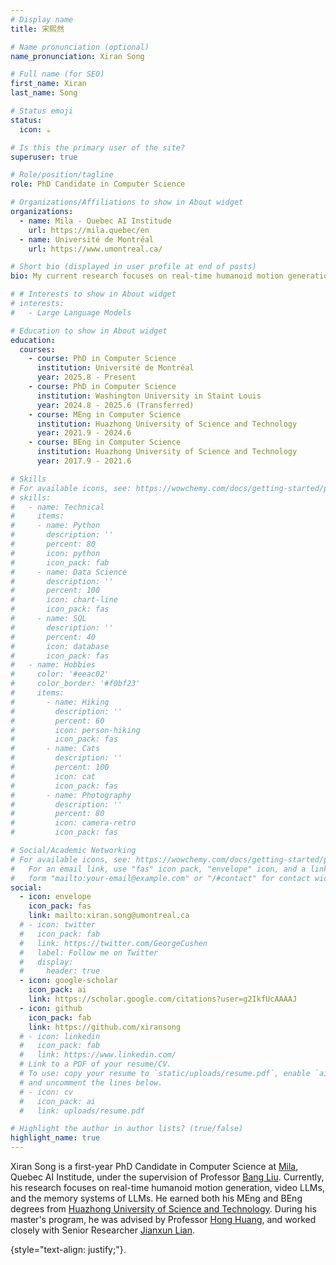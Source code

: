 ```yaml
---
# Display name
title: 宋熙然

# Name pronunciation (optional)
name_pronunciation: Xiran Song

# Full name (for SEO)
first_name: Xiran
last_name: Song

# Status emoji
status:
  icon: ☕️

# Is this the primary user of the site?
superuser: true

# Role/position/tagline
role: PhD Candidate in Computer Science

# Organizations/Affiliations to show in About widget
organizations:
  - name: Mila - Quebec AI Institude
    url: https://mila.quebec/en
  - name: Université de Montréal
    url: https://www.umontreal.ca/

# Short bio (displayed in user profile at end of posts)
bio: My current research focuses on real-time humanoid motion generation, video LLMs, and the memory systems of LLMs. 

# # Interests to show in About widget
# interests:
#   - Large Language Models

# Education to show in About widget
education:
  courses:
    - course: PhD in Computer Science
      institution: Université de Montréal
      year: 2025.8 - Present
    - course: PhD in Computer Science
      institution: Washington University in Staint Louis
      year: 2024.8 - 2025.6 (Transferred)
    - course: MEng in Computer Science
      institution: Huazhong University of Science and Technology
      year: 2021.9 - 2024.6
    - course: BEng in Computer Science
      institution: Huazhong University of Science and Technology
      year: 2017.9 - 2021.6

# Skills
# For available icons, see: https://wowchemy.com/docs/getting-started/page-builder/#icons
# skills:
#   - name: Technical
#     items:
#     - name: Python
#       description: ''
#       percent: 80
#       icon: python
#       icon_pack: fab
#     - name: Data Science
#       description: ''
#       percent: 100
#       icon: chart-line
#       icon_pack: fas
#     - name: SQL
#       description: ''
#       percent: 40
#       icon: database
#       icon_pack: fas
#   - name: Hobbies
#     color: '#eeac02'
#     color_border: '#f0bf23'
#     items:
#       - name: Hiking
#         description: ''
#         percent: 60
#         icon: person-hiking
#         icon_pack: fas
#       - name: Cats
#         description: ''
#         percent: 100
#         icon: cat
#         icon_pack: fas
#       - name: Photography
#         description: ''
#         percent: 80
#         icon: camera-retro
#         icon_pack: fas

# Social/Academic Networking
# For available icons, see: https://wowchemy.com/docs/getting-started/page-builder/#icons
#   For an email link, use "fas" icon pack, "envelope" icon, and a link in the
#   form "mailto:your-email@example.com" or "/#contact" for contact widget.
social:
  - icon: envelope
    icon_pack: fas
    link: mailto:xiran.song@umontreal.ca
  # - icon: twitter
  #   icon_pack: fab
  #   link: https://twitter.com/GeorgeCushen
  #   label: Follow me on Twitter
  #   display:
  #     header: true
  - icon: google-scholar
    icon_pack: ai
    link: https://scholar.google.com/citations?user=g2IkfUcAAAAJ
  - icon: github
    icon_pack: fab
    link: https://github.com/xiransong
  # - icon: linkedin
  #   icon_pack: fab
  #   link: https://www.linkedin.com/
  # Link to a PDF of your resume/CV.
  # To use: copy your resume to `static/uploads/resume.pdf`, enable `ai` icons in `params.yaml`,
  # and uncomment the lines below.
  # - icon: cv
  #   icon_pack: ai
  #   link: uploads/resume.pdf

# Highlight the author in author lists? (true/false)
highlight_name: true
---
```



Xiran Song is a first-year PhD Candidate in Computer Science at [Mila](https://mila.quebec/en), Quebec AI Institude, 
under the supervision of Professor [Bang Liu](https://mila.quebec/en/directory/bang-liu). 
Currently, his research focuses on real-time humanoid motion generation, video LLMs, and the memory systems of LLMs. 
He earned both his MEng and BEng degrees from [Huazhong University of Science and Technology](http://english.hust.edu.cn/). 
During his master's program, he was advised by Professor [Hong Huang](http://faculty.hust.edu.cn/honghuang/en/index.htm), 
and worked closely with Senior Researcher [Jianxun Lian](https://www.microsoft.com/en-us/research/people/jialia/). 

<!-- Xiran Song is a third-year graduate student in the School of Computer Science and Technology, [Huazhong University of Science and Technology](http://english.hust.edu.cn/) (HUST), advised by Professor [Hong Huang](http://faculty.hust.edu.cn/honghuang/en/index.htm) and Senior Researcher [Jianxun Lian](https://www.microsoft.com/en-us/research/people/jialia/). 
Previously, he obtained his B.S. degree from HUST in 2021. His research interests include data mining and graph representation learning.  -->

{style="text-align: justify;"}.

